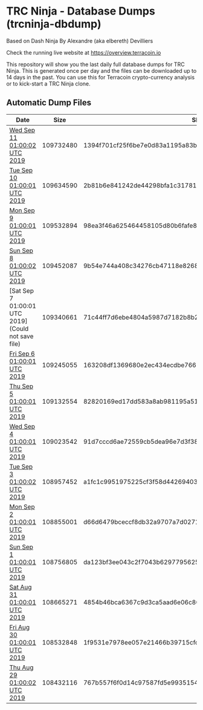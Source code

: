 # TRC Ninja - Database Dumps (trcninja-dbdump)
Based on Dash Ninja By Alexandre (aka elbereth) Devilliers

Check the running live website at https://overview.terracoin.io

This repository will show you the last daily full database dumps for TRC Ninja. This is generated once per day and the files can be downloaded up to 14 days in the past.
You can use this for Terracoin crypto-currency analysis or to kick-start a TRC Ninja clone.


## Automatic Dump Files
| Date | Size | SHA256 |
|--|--|--|
| [Wed Sep 11 01:00:02 UTC 2019]() | 109732480 | 1394f701cf25f6be7e0d83a1195a83b67132c0aa7424eb65ce1c873ffcbb420d | 
| [Tue Sep 10 01:00:01 UTC 2019]() | 109634590 | 2b81b6e841242de44298bfa1c31781dc3061d8af396d82ff9d2978ea6b66ba48 | 
| [Mon Sep  9 01:00:01 UTC 2019]() | 109532894 | 98ea3f46a625464458105d80b6fafe8ef81569e49ac37d99410be0e40146510f | 
| [Sun Sep  8 01:00:02 UTC 2019]() | 109452087 | 9b54e744a408c34276cb47118e8268b41df0056f19483ed356f9e5c6f94e5cb2 | 
| [Sat Sep  7 01:00:01 UTC 2019](Could not save file) | 109340661 | 71c44ff7d6ebe4804a5987d7182b8b20e13f1c74d7bbdd451b53170314cb7ce7 | 
| [Fri Sep  6 01:00:01 UTC 2019]() | 109245055 | 163208df1369680e2ec434ecdbe76657908f7e0c43ff815404206ea2b7a3a453 | 
| [Thu Sep  5 01:00:01 UTC 2019]() | 109132554 | 82820169ed17dd583a8ab981195a51c7a1e9694b892ea57b5f024c90b8ce155a | 
| [Wed Sep  4 01:00:01 UTC 2019]() | 109023542 | 91d7cccd6ae72559cb5dea96e7d3f3831c0739c9922e219ded14dfb9aa10c8e8 | 
| [Tue Sep  3 01:00:02 UTC 2019]() | 108957452 | a1fc1c9951975225cf3f58d442694031f584af9e8c948f0dffd9386805ce62bc | 
| [Mon Sep  2 01:00:01 UTC 2019](https://transfer.sh/JJr5J/trcninja-dbdump-20190902010001.tar.bz2) | 108855001 | d66d6479bceccf8db32a9707a7d0271a3ec6da1653400cb243da4587c7ec4e99 | 
| [Sun Sep  1 01:00:01 UTC 2019](https://transfer.sh/F3Eb2/trcninja-dbdump-20190901010001.tar.bz2) | 108756805 | da123bf3ee043c2f7043b62977956256b764d5ed32cf6cded51d22e6708e2354 | 
| [Sat Aug 31 01:00:01 UTC 2019]() | 108665271 | 4854b46bca6367c9d3ca5aad6e06c80dade2c3dadcfc6b2e9cee6c4755a887ba | 
| [Fri Aug 30 01:00:01 UTC 2019]() | 108532848 | 1f9531e7978ee057e21466b39715cfc269a178992746644f406cd247fa3a6b84 | 
| [Thu Aug 29 01:00:02 UTC 2019]() | 108432116 | 767b557f6f0d14c97587fd5e993515491f97ef91cce40e319a2d2cea19336a14 | 
